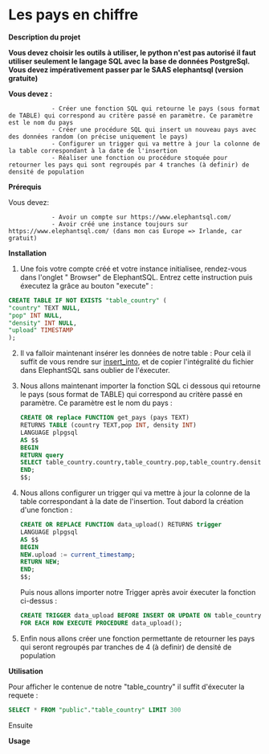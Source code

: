 


 
# Les pays en chiffre


**Description du projet**

**Vous devez choisir les outils à utiliser, le python n'est pas autorisé il faut utiliser seulement le langage SQL avec la base de données PostgreSql. Vous devez impérativement passer par le SAAS elephantsql (version gratuite)**

**Vous devez :**

                - Créer une fonction SQL qui retourne le pays (sous format de TABLE) qui correspond au critère passé en paramètre. Ce paramètre est le nom du pays
                - Créer une procédure SQL qui insert un nouveau pays avec des données random (on précise uniquement le pays)
                - Configurer un trigger qui va mettre à jour la colonne de la table correspondant à la date de l'insertion
                - Réaliser une fonction ou procédure stoquée pour retourner les pays qui sont regroupés par 4 tranches (à definir) de densité de population


**Prérequis**

Vous devez: 

                - Avoir un compte sur https://www.elephantsql.com/ 
                - Avoir créé une instance toujours sur https://www.elephantsql.com/ (dans mon cas Europe => Irlande, car gratuit)


**Installation**

1.  Une fois votre compte créé et votre instance initialisee, rendez-vous dans l'onglet " Browser" de ElephantSQL.
    Entrez cette instruction puis éxecutez la grâce au bouton "execute" : 

```SQL
CREATE TABLE IF NOT EXISTS "table_country" (
"country" TEXT NULL,
"pop" INT NULL,
"density" INT NULL,
"upload" TIMESTAMP
);
```

2.  Il va falloir maintenant insérer les données de notre table : 
    Pour celà il suffit de vous rendre sur [insert_into](https://github.com/TOMCASS/P3_pays/blob/origin/developTom/creation_table/insert_into.sql), et de copier l'intégralité du fichier dans ElephantSQL sans oublier de l'éxecuter.

3.  Nous allons maintenant importer la fonction SQL ci dessous qui retourne le pays (sous format de TABLE) 
    qui correspond au critère passé en paramètre. Ce paramètre est le nom du pays : 

    ```SQL
    CREATE OR replace FUNCTION get_pays (pays TEXT) 
    RETURNS TABLE (country TEXT,pop INT, density INT)
    LANGUAGE plpgsql
    AS $$
    BEGIN
    RETURN query 
    SELECT table_country.country,table_country.pop,table_country.density FROM table_country WHERE table_country.country = pays;
    END;
    $$;
    ```
                                
4.  Nous allons configurer un trigger qui va mettre à jour la colonne de la table correspondant à la 
    date de l'insertion.
    Tout dabord la création d'une fonction : 

    ```SQL
    CREATE OR REPLACE FUNCTION data_upload() RETURNS trigger
    LANGUAGE plpgsql
    AS $$
    BEGIN
    NEW.upload := current_timestamp;
    RETURN NEW;
    END;
    $$;
    ```
    Puis nous allons importer notre Trigger après avoir éxecuter la fonction ci-dessus : 

    ```SQL
    CREATE TRIGGER data_upload BEFORE INSERT OR UPDATE ON table_country      
    FOR EACH ROW EXECUTE PROCEDURE data_upload();
    ```

5.  Enfin nous allons créer une fonction permettante de retourner les pays qui seront regroupés par tranches de 4 (à definir)
    de densité de population








**Utilisation** 

Pour afficher le contenue de notre "table_country" il suffit d'éxecuter la requete :

```SQL
SELECT * FROM "public"."table_country" LIMIT 300
```

Ensuite 



**Usage** 





